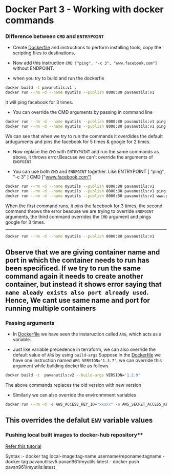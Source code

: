 # Docker Part 3 - Working with docker commands 

### Difference between `CMD` and `ENTRYPOINT`

* Create [Dockerfile](https://github.com/ModernVishwamithra/DevOps/blob/main/Docker/Dockerfile) 
and instructions to perform installing tools, copy the scripting files to destinations.

* Now add this instruction `CMD ["ping", "-c 3", "www.facebook.com"]` without ENDPOINT. 

* when you try to build and run the dockerfie
```bash
docker build -t pavanutils:v1 .
docker run --rm -d --name myutils --publish 8000:80 pavanutils:v1
```
It will ping facebook for 3 times.

* You can override the CMD arguments by passing in command line 
```bash
docker run --rm -d --name myutils --publish 8000:80 pavanutils:v1 ping -c 5 www.facebook.com
docker run --rm -d --name myutils --publish 8000:80 pavanutils:v1 ping -c 2 www.google.com
```
We can see that when we try to run the commands it overdides the default arduguments and pins the facebook for 5 times & google for 2 times.

* Now replace the `CMD` with `ENTRYPOINT` and run the same commands as above, it throws error.Beacuse we can't override the arguments of `ENDPOINT`

* You can use both `CMD` and `ENDPOINT` together. Like
ENTRYPOINT [ "ping", "-c 3" ]
CMD ["www.facebook.com"] 

```bash
docker run --rm -d --name myutils --publish 8000:80 pavanutils:v1
docker run --rm -d --name myutils --publish 8000:80 pavanutils:v1 ping -c 2
docker run --rm -d --name myutils --publish 8000:80 pavanutils:v1 www.google.com
```
When the first command runs, it pins the facebook for 3 times, the second command throws the error beacuse we are trying to override `ENDPOINT` arguments, the third command overrides the `CMD` argument and pings google for 3 times. 

--------

```bash
docker run --rm -d --name myutils --publish 8000:80 pavanutils:v1
```
Observe that we are giving container name and port in which the container needs to run has been specificed. If we try to run the same command again it needs to create another container, but instead it shows error saying that `name aleady exists also port already used`. Hence, We cant use same name and port for running multiple containers
----------

### Passing arguments
* In [Dockerfile](https://github.com/ModernVishwamithra/DevOps/blob/main/Docker/Dockerfile) we have seen the instaruction called `ARG`, which acts as a variable.

* Just like variable precedence in terraform, we can also override the default value of `ARG` by using `build-args`
Suppose in the [Dockerfile](https://github.com/ModernVishwamithra/DevOps/blob/main/Docker/Dockerfile) we have one instruction named `ARG VERSION='1.3.7'`, we can override this argument while building dockerfile as follows

```bash
docker build -t  pavanutils:v2 --build-args VERSION='1.2.9'
```
The above commands replaces the old version with new version

* Similarly we can also override the environmment variables
```bash
docker run --rm -d -e AWS_ACCESS_KEY_ID="xxxxx" -e AWS_SECRET_ACCESS_KEY='yyyyy' --name myutils -p 8080:80 pavanutils:v1
```
This overrides the defalut `ENV` variable values
-----------

### Pushing local built images to docker-hub repository**
[Refer this tutorial](https://www.cloudbees.com/blog/using-docker-push-to-publish-images-to-dockerhub)

Syntax :- docker tag local-image:tag-name username/reponame:tagname
    - docker tag pavanutils:v5 pavan961/myutils:latest
    - docker push pavan961/myutils:latest